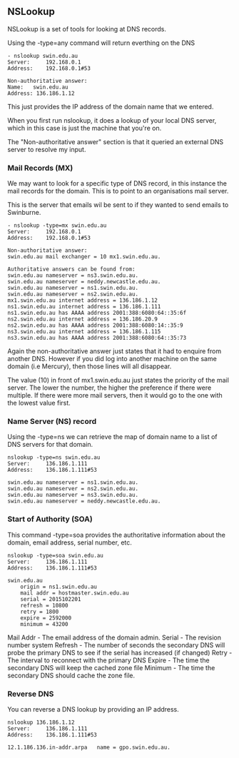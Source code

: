 ## NSLookup

NSLookup is a set of tools for looking at DNS records.

Using the -type=any command will return everthing on the DNS

```
- nslookup swin.edu.au
Server:		192.168.0.1
Address:	192.168.0.1#53

Non-authoritative answer:
Name:	swin.edu.au
Address: 136.186.1.12
```

This just provides the IP address of the domain name that we entered.

When you first run nslookup, it does a lookup of your local DNS server, which in this case is just the machine that you're on. 

The "Non-authoritative answer" section is that it queried an external DNS server to resolve my input.

### Mail Records (MX)

We may want to look for a specific type of DNS record, in this instance the mail records for the domain. This is to point to an organisations mail server. 

This is the server that emails wil be sent to if they wanted to send emails to Swinburne.

```
- nslookup -type=mx swin.edu.au
Server:		192.168.0.1
Address:	192.168.0.1#53

Non-authoritative answer:
swin.edu.au	mail exchanger = 10 mx1.swin.edu.au.

Authoritative answers can be found from:
swin.edu.au	nameserver = ns3.swin.edu.au.
swin.edu.au	nameserver = neddy.newcastle.edu.au.
swin.edu.au	nameserver = ns1.swin.edu.au.
swin.edu.au	nameserver = ns2.swin.edu.au.
mx1.swin.edu.au	internet address = 136.186.1.12
ns1.swin.edu.au	internet address = 136.186.1.111
ns1.swin.edu.au	has AAAA address 2001:388:6080:64::35:6f
ns2.swin.edu.au	internet address = 136.186.20.9
ns2.swin.edu.au	has AAAA address 2001:388:6080:14::35:9
ns3.swin.edu.au	internet address = 136.186.1.115
ns3.swin.edu.au	has AAAA address 2001:388:6080:64::35:73
```

Again the non-authoritative answer just states that it had to enquire from another DNS. However if you did log into another machine on the same domain (i.e Mercury), then those lines will all disappear.

The value (10) in front of mx1.swin.edu.au just states the priority of the mail server. The lower the number, the higher the preference if there were multiple. If there were more mail servers, then it would go to the one with the lowest value first.

### Name Server (NS) record

Using the -type=ns we can retrieve the map of domain name to a list of DNS servers for that domain.

```
nslookup -type=ns swin.edu.au
Server:		136.186.1.111
Address:	136.186.1.111#53

swin.edu.au	nameserver = ns1.swin.edu.au.
swin.edu.au	nameserver = ns2.swin.edu.au.
swin.edu.au	nameserver = ns3.swin.edu.au.
swin.edu.au	nameserver = neddy.newcastle.edu.au.
```

### Start of Authority (SOA)

This command -type=soa provides the authoritative information about the domain, email address, serial number, etc.

```
nslookup -type=soa swin.edu.au
Server:		136.186.1.111
Address:	136.186.1.111#53

swin.edu.au
	origin = ns1.swin.edu.au
	mail addr = hostmaster.swin.edu.au
	serial = 2015102201
	refresh = 10800
	retry = 1800
	expire = 2592000
	minimum = 43200
```

Mail Addr - The email address of the domain admin.
Serial - The revision number system
Refresh - The number of seconds the secondary DNS will probe the primary DNS to see if the serial has increased (if changed)
Retry - The interval to reconnect with the primary DNS
Expire - The time the secondary DNS will keep the cached zone file
Minimum - The time the secondary DNS should cache the zone file.

### Reverse DNS

You can reverse a DNS lookup by providing an IP address.

```
nslookup 136.186.1.12
Server:		136.186.1.111
Address:	136.186.1.111#53

12.1.186.136.in-addr.arpa	name = gpo.swin.edu.au.
```

